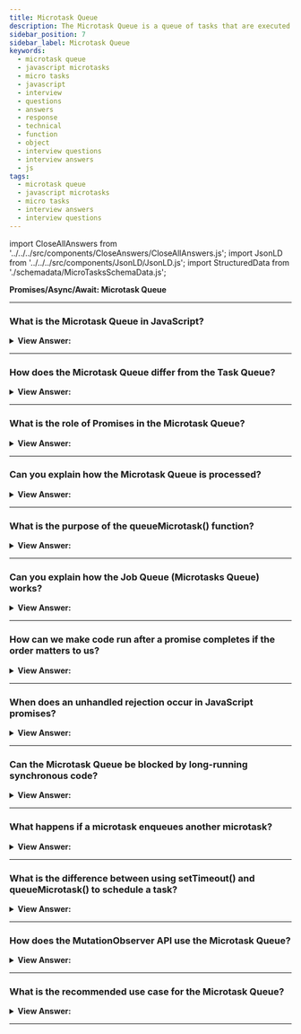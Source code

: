 ```yaml
---
title: Microtask Queue
description: The Microtask Queue is a queue of tasks that are executed as soon as possible after the current task has finished. Can you explain Microtasks
sidebar_position: 7
sidebar_label: Microtask Queue
keywords:
  - microtask queue
  - javascript microtasks
  - micro tasks
  - javascript
  - interview
  - questions
  - answers
  - response
  - technical
  - function
  - object
  - interview questions
  - interview answers
  - js
tags:
  - microtask queue
  - javascript microtasks
  - micro tasks
  - interview answers
  - interview questions
---
```


import CloseAllAnswers from '../../../src/components/CloseAnswers/CloseAllAnswers.js';
import JsonLD from '../../../src/components/JsonLD/JsonLD.js';
import StructuredData from './schemadata/MicroTasksSchemaData.js';

<JsonLD data={StructuredData} />

<head>
  <title>Microtask Queue | JavaScript Frontend Interview Questions</title>
</head>

**Promises/Async/Await: Microtask Queue**

<CloseAllAnswers />

---

### What is the Microtask Queue in JavaScript?

<details>
  <summary><strong>View Answer:</strong></summary>
  <div>
  <div><strong>Interview Response:</strong> The Microtask Queue is a task queue in the JavaScript event loop that processes microtasks, which are small, short-lived tasks created by asynchronous operations like Promises, MutationObserver, or queueMicrotask.<br />
  </div>
  </div>
</details>

---

### How does the Microtask Queue differ from the Task Queue?

<details>
  <summary><strong>View Answer:</strong></summary>
  <div>
  <div><strong>Interview Response:</strong> Microtask Queue has higher priority than Task Queue. Microtasks are executed immediately after the current synchronous code finishes, before any other tasks, like rendering or I/O callbacks, are processed.
  </div>
  </div>
</details>

---

### What is the role of Promises in the Microtask Queue?

<details>
  <summary><strong>View Answer:</strong></summary>
  <div>
  <div><strong>Interview Response:</strong> Promises use the Microtask Queue to schedule the execution of their "then" and "catch" callbacks, ensuring these callbacks are executed after the current synchronous code finishes and before any other tasks.<br />
  </div>
  </div>
</details>

---

### Can you explain how the Microtask Queue is processed?

<details>
  <summary><strong>View Answer:</strong></summary>
  <div>
  <div><strong>Interview Response:</strong> After the current synchronous code finishes, the Microtask Queue is processed. All micro tasks are executed one by one until the queue is empty. Then, the event loop proceeds to the Task Queue.<br />
  </div>
  </div>
</details>

---

### What is the purpose of the queueMicrotask() function?

<details>
  <summary><strong>View Answer:</strong></summary>
  <div>
  <div><strong>Interview Response:</strong> The queueMicrotask() function allows developers to directly enqueue a microtask in the Microtask Queue. This enables scheduling the execution of a callback after the current synchronous code and before other tasks.
  </div><br />
  <div><strong className="codeExample">Code Example:</strong><br /><br />

  <div></div>

Let's say we want to defer a piece of code until the current task and all other microtasks have completed. We can use `queueMicrotask()` for this purpose:

```javascript
console.log('Script start');

queueMicrotask(() => {
    console.log('Microtask 1');
});

queueMicrotask(() => {
    console.log('Microtask 2');
});

console.log('Script end');

// Output:
// Script start
// Script end
// Microtask 1
// Microtask 2
```

In the example above, 'Script start' and 'Script end' are logged first. Even though we queued two microtasks, they don't run until after the script has completed.

  </div>
  </div>
</details>

---

### Can you explain how the Job Queue (Microtasks Queue) works?

<details>
  <summary><strong>View Answer:</strong></summary>
  <div>
  <div><strong>Interview Response:</strong> The Job Queue, or Microtasks Queue, holds promises' callbacks for execution after the current synchronous task completes but before returning control to the event loop, ensuring "Promise then" code executes promptly.
</div><br />
  <div><strong>Technical Response:</strong> Apart from Callback Queue, browsers have introduced one more queue, the “Job Queue”, reserved only for new Promise() functionality. Asynchronous tasks need proper management. The ECMA standard specifies an internal queue PromiseJobs, more often referred to as the “microtask queue” (V8 term). So when you use promises in your code, you add .then() method, which is a callback method. These `thenable` methods are added to Job Queue once the promise has returned/resolved and then executes. Notably, any code in the ScriptsJob returns before the return of a promise in the microtasks queue.
</div><br />
  <div><strong className="codeExample">Code Example:</strong><br /><br />

  <div></div>

```js
console.log('Message no. 1: Sync');

setTimeout(function () {
  console.log('Message no. 2: setTimeout');
}, 0);

var promise = new Promise(function (resolve, reject) {
  resolve();
});

promise
  .then(function (resolve) {
    console.log('Message no. 3: 1st Promise');
  })
  .then(function (resolve) {
    console.log('Message no. 4: 2nd Promise');
  });

console.log('Message no. 5: Sync');

// Expected Output:
// Message no. 1: Sync
// Message no. 5: Sync
// Message no. 2: setTimeout
// Message no. 3: 1st Promise
// Message no. 4: 2nd Promise
```

  </div>
  </div>
</details>

---

### How can we make code run after a promise completes if the order matters to us?

<details>
  <summary><strong>View Answer:</strong></summary>
  <div>
  <div><strong>Interview Response:</strong> You can ensure code runs after a promise by attaching a `.then()` method to the promise. The callback provided to `.then()` executes once the promise is resolved.
</div><br />
  <div><strong className="codeExample">Code Example:</strong><br /><br />

  <div></div>

```js
Promise.resolve()
  .then(() => console.log('promise done!'))
  .then(() => console.log('code finished'));
```

  </div>
  </div>
</details>

---

### When does an unhandled rejection occur in JavaScript promises?

<details>
  <summary><strong>View Answer:</strong></summary>
  <div>
  <div><strong>Interview Response:</strong> An unhandled rejection occurs in JavaScript promises when a Promise rejects (fails) and there is no associated `catch()` method to handle the error or rejection.
</div><br />
  <div><strong className="codeExample">Code Example:</strong><br /><br />

  <div></div>

```js
let promise = Promise.reject(new Error('Promise Failed!'));
promise.catch((err) => console.log('caught'));

// doesn't run: error handled
window.addEventListener('unhandledrejection', (event) => console.log(event.reason));

//////////////////////////////////////

// Example: if we don't handle our errors

let promise = Promise.reject(new Error('Promise Failed!'));
promise.catch((err) => console.log('caught'));

// doesn't run: error handled
window.addEventListener('unhandledrejection', (event) => console.log(event.reason));

//////////////////////////////////////

// Example: if we handle errors later in our code
let promise = Promise.reject(new Error('Promise Failed!'));
setTimeout(() => promise.catch((err) => console.log('caught')), 1000); // handling error 1 second later

// Error: Promise Failed!
window.addEventListener('unhandledrejection', (event) => console.log(event.reason));
```

  </div>
  </div>
</details>

---

### Can the Microtask Queue be blocked by long-running synchronous code?

<details>
  <summary><strong>View Answer:</strong></summary>
  <div>
  <div><strong>Interview Response:</strong> Yes, the Microtask Queue can be blocked by long-running synchronous code, as it only runs tasks after the current synchronous execution completes and before yielding control back to the event loop.
  </div><br />
  <div><strong className="codeExample">Code Example:</strong><br /><br />

  <div></div>

```javascript
console.log('Script start');

const start = Date.now();
while(Date.now() - start < 5000) {} // long-running synchronous code, blocks for 5 seconds

queueMicrotask(() => {
    console.log('Microtask executed');
});

console.log('Script end');

// Output:
// Script start
// Script end (after 5 seconds)
// Microtask executed
```

In this example, the microtask is blocked by the long-running synchronous while loop and only executes after that code completes.

  </div>
  </div>
</details>

---

### What happens if a microtask enqueues another microtask?

<details>
  <summary><strong>View Answer:</strong></summary>
  <div>
  <div><strong>Interview Response:</strong> If a microtask enqueues another microtask in JavaScript, it's added to the Microtask Queue and will execute in the same microtask checkpoint, before returning control to the event loop.
  </div>
  </div>
</details>

---

### What is the difference between using setTimeout() and queueMicrotask() to schedule a task?

<details>
  <summary><strong>View Answer:</strong></summary>
  <div>
  <div><strong>Interview Response:</strong> `setTimeout()` schedules a macrotask, which will run after the current execution context and microtask queue are empty. `queueMicrotask()` schedules a microtask, which runs before control returns to the event loop.
  </div><br />
  <div><strong className="codeExample">Code Example:</strong><br /><br />

  <div></div>

```javascript
console.log('Script start');

setTimeout(() => {
    console.log('Macrotask: setTimeout callback');
}, 0);

queueMicrotask(() => {
    console.log('Microtask: queueMicrotask callback');
});

console.log('Script end');

// Output:
// Script start
// Script end
// Microtask: queueMicrotask callback
// Macrotask: setTimeout callback
```

Even though `setTimeout` is called before `queueMicrotask`, the microtask executes first. This is because the Microtask Queue is processed immediately after the current task completes and before returning to the event loop, whereas `setTimeout` schedules a macrotask, which will only execute after control returns to the event loop.

  </div>
  </div>
</details>

---

### How does the MutationObserver API use the Microtask Queue?

<details>
  <summary><strong>View Answer:</strong></summary>
  <div>
  <div><strong>Interview Response:</strong> The MutationObserver API uses the Microtask Queue to schedule callbacks. After any DOM mutations, these callbacks are added to the Microtask Queue to be executed before the next render or event loop tick.
  </div><br />
  <div><strong className="codeExample">Code Example:</strong><br /><br />

  <div></div>

Sure, here's an example. Let's say we want to watch for changes to a DOM element. We can use the `MutationObserver` API for this purpose, and its callbacks will be queued in the Microtask Queue:

```javascript
let div = document.createElement('div');

let observer = new MutationObserver(() => {
    console.log('Mutation observed');
});

observer.observe(div, { attributes: true });

console.log('Script start');

div.setAttribute('id', 'test');

console.log('Script end');

// Output:
// Script start
// Script end
// Mutation observed
```

In this example, even though the mutation (the attribute change) happens before 'Script end' is logged, the callback isn't called until after the script completes, demonstrating that MutationObserver uses the Microtask Queue.

  </div>
  </div>
</details>

---

### What is the recommended use case for the Microtask Queue?

<details>
  <summary><strong>View Answer:</strong></summary>
  <div>
  <div><strong>Interview Response:</strong> The Microtask Queue in JavaScript is typically used for tasks requiring immediate execution after the current task, like promise callbacks or MutationObserver callbacks, and before control returns to the event loop.
  </div>
  </div>
</details>

---
